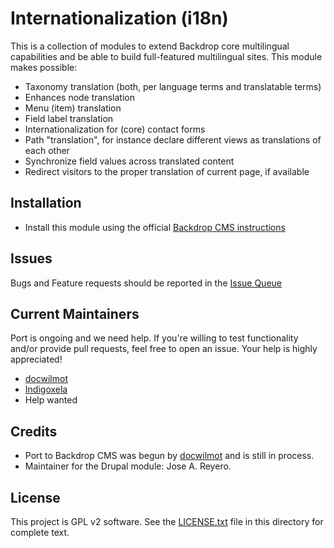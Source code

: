 # Internationalization (i18n)
<!---
[![Build Status](https://travis-ci.org/backdrop-contrib/i18n.svg?branch=1.x)](https://travis-ci.org/backdrop-contrib/i18n)
-->

This is a collection of modules to extend Backdrop core multilingual 
capabilities and be able to build full-featured multilingual sites. This 
module makes possible:

- Taxonomy translation (both, per language terms and translatable terms)
- Enhances node translation
- Menu (item) translation
- Field label translation
- Internationalization for (core) contact forms
- Path "translation", for instance declare different views as translations
  of each other
- Synchronize field values across translated content
- Redirect visitors to the proper translation of current page, if available


## Installation

- Install this module using the official 
  [Backdrop CMS instructions](https://backdropcms.org/guide/modules)


## Issues

Bugs and Feature requests should be reported in the 
[Issue Queue](https://github.com/backdrop-contrib/i18n/issues)

## Current Maintainers

Port is ongoing and we need help. If you're willing to test functionality
and/or provide pull requests, feel free to open an issue.
Your help is highly appreciated!

- [docwilmot](https://github.com/docwilmot)
- [Indigoxela](https://github.com/indigoxela)
- Help wanted

## Credits

- Port to Backdrop CMS was begun by [docwilmot](https://github.com/docwilmot) and is still in process.
- Maintainer for the Drupal module: Jose A. Reyero.

## License

This project is GPL v2 software. See the [LICENSE.txt](https://github.com/backdrop-contrib/i18n/blob/1.x-1.x/LICENSE.txt) 
file in this directory for complete text.
